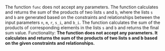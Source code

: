 The function `func` does not accept any parameters. The function calculates and returns the sum of the products of two lists `s` and `b`, where the lists `s` and `b` are generated based on the constraints and relationships between the input parameters `n`, `m`, `r`, `s_i`, and `b_i`. The function calculates the sum of the products of corresponding elements in the lists `s` and `b` and returns the final sum value. 
Functionality: **The function does not accept any parameters. It calculates and returns the sum of the products of two lists s and b based on the given constraints and relationships.**